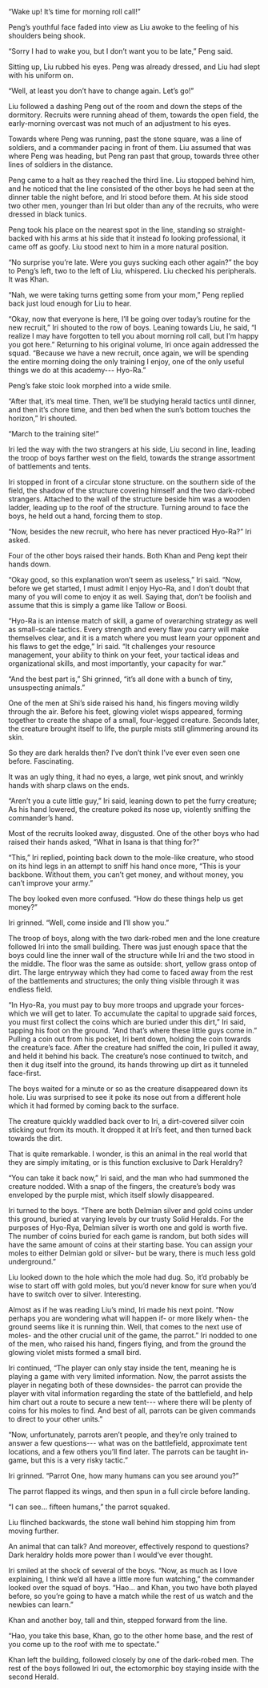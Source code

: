 “Wake up! It’s time for morning roll call!”

Peng’s youthful face faded into view as Liu awoke to the feeling of his shoulders being shook. 

“Sorry I had to wake you, but I don’t want you to be late,” Peng said. 

Sitting up, Liu rubbed his eyes. Peng was already dressed, and Liu had slept with his uniform on. 

“Well, at least you don’t have to change again. Let’s go!”

Liu followed a dashing Peng out of the room and down the steps of the dormitory. Recruits were running ahead of them, towards the open field, the early-morning overcast was not much of an adjustment to his eyes.

Towards where Peng was running, past the stone square, was a line of soldiers, and a commander pacing in front of them. Liu assumed that was where Peng was heading, but Peng ran past that group, towards three other lines of soldiers in the distance. 

Peng came to a halt as they reached the third line. Liu stopped behind him, and he noticed that the line consisted of the other boys he had seen at the dinner table the night before, and Iri stood before them. At his side stood two other men, younger than Iri but older than any of the recruits, who were dressed in black tunics.

Peng took his place on the nearest spot in the line, standing so straight-backed with his arms at his side that it instead fo looking professional, it came off as goofy. Liu stood next to him in a more natural position.

“No surprise you’re late. Were you guys sucking each other again?” the boy to Peng’s left, two to the left of Liu, whispered. Liu checked his peripherals. It was Khan.

“Nah, we were taking turns getting some from your mom,” Peng replied back just loud enough for Liu to hear.

“Okay, now that everyone is here, I’ll be going over today’s routine for the new recruit,” Iri shouted to the row of boys. Leaning towards Liu, he said, “I realize I may have forgotten to tell you about morning roll call, but I’m happy you got here.” Returning to his original volume, Iri once again addressed the squad. “Because we have a new recruit, once again, we will be spending the entire morning doing the only training I enjoy, one of the only useful things we do at this academy--- Hyo-Ra.”

Peng’s fake stoic look morphed into a wide smile. 

“After that, it’s meal time. Then, we’ll be studying herald tactics until dinner, and then it’s chore time, and then bed when the sun’s bottom touches the horizon,” Iri shouted. 

“March to the training site!”

Iri led the way with the two strangers at his side, Liu second in line, leading the troop of boys farther west on the field, towards the strange assortment of battlements and tents. 

Iri stopped in front of a circular stone structure. on the southern side of the field, the shadow of the structure covering himself and the two dark-robed strangers. Attached to the wall of the structure beside him was a wooden ladder, leading up to the roof of the structure. Turning around to face the boys, he held out a hand, forcing them to stop.

“Now, besides the new recruit, who here has never practiced Hyo-Ra?” Iri asked.

Four of the other boys raised their hands. Both Khan and Peng kept their hands down.

“Okay good, so this explanation won’t seem as useless,” Iri said. “Now, before we get started, I must admit I enjoy Hyo-Ra, and I don’t doubt that many of you will come to enjoy it as well. Saying that, don’t be foolish and assume that this is simply a game like Tallow or Boosi.

“Hyo-Ra is an intense match of skill, a game of overarching strategy as well as small-scale tactics. Every strength and every flaw you carry will make themselves clear, and it is a match where you must learn your opponent and his flaws to get the edge,” Iri said. “It challenges your resource management, your ability to think on your feet, your tactical ideas and organizational skills, and most importantly, your capacity for war.”

“And the best part is,” Shi grinned, “it’s all done with a bunch of tiny, unsuspecting animals.”

One of the men at Shi’s side raised his hand, his fingers moving wildly through the air. Before his feet, glowing violet wisps appeared, forming together to create the shape of a small, four-legged creature. Seconds later, the creature brought itself to life, the purple mists still glimmering around its skin. 

So they are dark heralds then? I’ve don’t think I’ve ever even seen one before. Fascinating.

It was an ugly thing, it had no eyes, a large, wet pink snout, and wrinkly hands with sharp claws on the ends.

“Aren’t you a cute little guy,” Iri said, leaning down to pet the furry creature; As his hand lowered, the creature poked its nose up, violently sniffing the commander’s hand.

Most of the recruits looked away, disgusted. One of the other boys who had raised their hands asked, “What in Isana is that thing for?”

“This,” Iri replied, pointing back down to the mole-like creature, who stood on its hind legs in an attempt to sniff his hand once more, “This is your backbone. Without them, you can’t get money, and without money, you can’t improve your army.”

The boy looked even more confused. “How do these things help us get money?”

Iri grinned. “Well, come inside and I’ll show you.”

The troop of boys, along with the two dark-robed men and the lone creature followed Iri into the small building. There was just enough space that the boys could line the inner wall of the structure while Iri and the two stood in the middle. The floor was the same as outside: short, yellow grass ontop of dirt. The large entryway which they had come to faced away from the rest of the battlements and structures; the only thing visible through it was endless field.

“In Hyo-Ra, you must pay to buy more troops and upgrade your forces- which we will get to later. To accumulate the capital to upgrade said forces, you must first collect the coins which are buried under this dirt,” Iri said, tapping his foot on the ground. “And that’s where these little guys come in.” Pulling a coin out from his pocket, Iri bent down, holding the coin towards the creature’s face. After the creature had sniffed the coin, Iri pulled it away, and held it behind his back. The creature’s nose continued to twitch, and then it dug itself into the ground, its hands throwing up dirt as it tunneled face-first. 

The boys waited for a minute or so as the creature disappeared down its hole. Liu was surprised to see it poke its nose out from a different hole which it had formed by coming back to the surface. 

The creature quickly waddled back over to Iri, a dirt-covered silver coin sticking out from its mouth. It dropped it at Iri’s feet, and then turned back towards the dirt.

That is quite remarkable. I wonder, is this an animal in the real world that they are simply imitating, or is this function exclusive to Dark Heraldry?

“You can take it back now,” Iri said, and the man who had summoned the creature nodded. With a snap of the fingers, the creature’s body was enveloped by the purple mist, which itself slowly disappeared.

Iri turned to the boys. “There are both Delmian silver and gold coins under this ground, buried at varying levels by our trusty Solid Heralds. For the purposes of Hyo-Rya, Delmian silver is worth one and gold is worth five. The number of coins buried for each game is random, but both sides will have the same amount of coins at their starting base. You can assign your moles to either Delmian gold or silver- but be wary, there is much less gold underground.”

Liu looked down to the hole which the mole had dug. So, it’d probably be wise to start off with gold moles, but you’d never know for sure when you’d have to switch over to silver. Interesting.

Almost as if he was reading Liu’s mind, Iri made his next point. “Now perhaps you are wondering what will happen if- or more likely when- the ground seems like it is running thin. Well, that comes to the next use of moles- and the other crucial unit of the game, the parrot.” Iri nodded to one of the men, who raised his hand, fingers flying, and from the ground the glowing violet mists formed a small bird. 

Iri continued, “The player can only stay inside the tent, meaning he is playing a game with very limited information. Now, the parrot assists the player in negating both of these downsides- the parrot can provide the player with vital information regarding the state of the battlefield, and help him chart out a route to secure a new tent--- where there will be plenty of coins for his moles to find. And best of all, parrots can be given commands to direct to your other units.”

“Now, unfortunately, parrots aren’t people, and they’re only trained to answer a few questions--- what was on the battlefield, approximate tent locations, and a few others you’ll find later. The parrots can be taught in-game, but this is a very risky tactic.”

Iri grinned. “Parrot One, how many humans can you see around you?”

The parrot flapped its wings, and then spun in a full circle before landing. 

“I can see... fifteen humans,” the parrot squaked.

Liu flinched backwards, the stone wall behind him stopping him from moving further.

An animal that can talk? And moreover, effectively respond to questions? Dark heraldry holds more power than I would’ve ever thought.

Iri smiled at the shock of several of the boys. “Now, as much as I love explaining, I think we’d all have a little more fun watching,” the commander looked over the squad of boys. “Hao... and Khan, you two have both played before, so you’re going to have a match while the rest of us watch and the newbies can learn.”

Khan and another boy, tall and thin, stepped forward from the line. 

“Hao, you take this base, Khan, go to the other home base, and the rest of you come up to the roof with me to spectate.” 

Khan left the building, followed closely by one of the dark-robed men. The rest of the boys followed Iri out, the ectomorphic boy staying inside with the second Herald.












 



